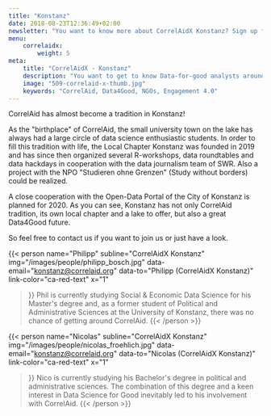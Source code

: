 ```yaml
---
title: "Konstanz"
date: 2018-08-23T12:36:49+02:00
newsletter: "You want to know more about CorrelAidX Konstanz? Sign up for our Newsletter!"
menu: 
    correlaidx:
        weight: 5
meta:
    title: "CorrelAidX - Konstanz"
    description: "You want to get to know Data-for-good analysts around you and use data for social good? In this case, you are interested in CorrelAidX!"
    image: "509-correlaid-x-thumb.jpg"
    keywords: "CorrelAid, Data4Good, NGOs, Engagement 4.0"
---
```



CorrelAid has almost become a tradition in Konstanz!

As the "birthplace" of CorrelAid, the small university town on the lake has always had a large circle of data science enthusiastic students. In order to fill this tradition with life, the Local Chapter Konstanz was founded in 2019 and has since then organized several R-workshops, data roundtables and data hackdays in cooperation with the data journalism team of SWR. Also a project with the NPO "Studieren ohne Grenzen" (Study without borders) could be realized.

A close cooperation with the Open-Data Portal of the City of Konstanz is planned for 2020. 
As you can see, Konstanz has not only CorrelAid tradition, its own local chapter and a lake to offer, but also a great Data4Good future.

So feel free to contact us if you want to join us or just have a look.



{{< person 
    name="Philipp"
    subline="CorrelAidX Konstanz"
    img="/images/people/philipp_bosch.jpg"
    data-email="konstanz@correlaid.org"
    data-to="Philipp (CorrelAidX Konstanz)"
    link-color="ca-red-text"
    x="1"
>}}
Phil is currently studying Social & Economic Data Science for his Master's degree and, as a former student of Political and Administrative Sciences at the University of Konstanz, there was no chance of getting around CorrelAid.
{{< /person >}}


{{< person 
    name="Nicolas"
    subline="CorrelAidX Konstanz"
    img="/images/people/nicolas_froehlich.jpg"
    data-email="konstanz@correlaid.org"
    data-to="Nicolas (CorrelAidX Konstanz)"
    link-color="ca-red-text"
    x="1"
>}}
Nico is currently studying his Bachelor's degree in political and administrative sciences. The combination of this degree and a keen interest in Data Science for Good inevitably led to his involvement with CorrelAid.
{{< /person >}}
